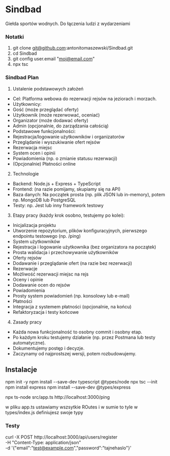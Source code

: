# Sindbad
Giełda sportów wodnych. Do łączenia ludzi z wydarzeniami


### Notatki

1. git clone git@github.com:antonitomaszewski/Sindbad.git
2. cd Sindbad
3. git config user.email "moj@email.com"
4. npx tsc

### Sindbad Plan

1. Ustalenie podstawowych założeń
+ Cel: Platforma webowa do rezerwacji rejsów na jeziorach i morzach.
+ Użytkownicy:
+ Gość (może przeglądać oferty)
+ Użytkownik (może rezerwować, oceniać)
+ Organizator (może dodawać oferty)
+ Admin (opcjonalnie, do zarządzania całością)
+ Podstawowe funkcjonalności:
+ Rejestracja/logowanie użytkowników i organizatorów
+ Przeglądanie i wyszukiwanie ofert rejsów
+ Rezerwacja miejsc
+ System ocen i opinii
+ Powiadomienia (np. o zmianie statusu rezerwacji)
+ (Opcjonalnie) Płatności online
2. Technologie
+ Backend: Node.js + Express + TypeScript
+ Frontend: (na razie pomijamy, skupiamy się na API)
+ Baza danych: Na początek prosta (np. plik JSON lub in-memory), potem np. MongoDB lub PostgreSQL
+ Testy: np. Jest lub inny framework testowy
3. Etapy pracy (każdy krok osobno, testujemy po kolei):
+ Inicjalizacja projektu
+ Utworzenie repozytorium, plików konfiguracyjnych, pierwszego endpointu testowego (np. /ping)
+ System użytkowników
+ Rejestracja i logowanie użytkownika (bez organizatora na początek)
+ Prosta walidacja i przechowywanie użytkowników
+ Oferty rejsów
+ Dodawanie i przeglądanie ofert (na razie bez rezerwacji)
+ Rezerwacje
+ Możliwość rezerwacji miejsc na rejs
+ Oceny i opinie
+ Dodawanie ocen do rejsów
+ Powiadomienia
+ Prosty system powiadomień (np. konsolowy lub e-mail)
+ Płatności
+ Integracja z systemem płatności (opcjonalnie, na końcu)
+ Refaktoryzacja i testy końcowe
4. Zasady pracy
+ Każda nowa funkcjonalność to osobny commit i osobny etap.
+ Po każdym kroku testujemy działanie (np. przez Postmana lub testy automatyczne).
+ Dokumentujemy postęp i decyzje.
+ Zaczynamy od najprostszej wersji, potem rozbudowujemy.














## Instalacje

npm init -y
npm install --save-dev typescript @types/node
npx tsc --init
npm install express
npm install --save-dev @types/express

npx ts-node src/app.ts
http://localhost:3000/ping

w pliku app.ts ustawiamy wszsytkie ROutes i w sumie to tyle
w types/index.js definiujesz swoje typy


### Testy

curl -X POST http://localhost:3000/api/users/register \
  -H "Content-Type: application/json" \
  -d '{"email":"test@example.com","password":"tajnehaslo"}'

  